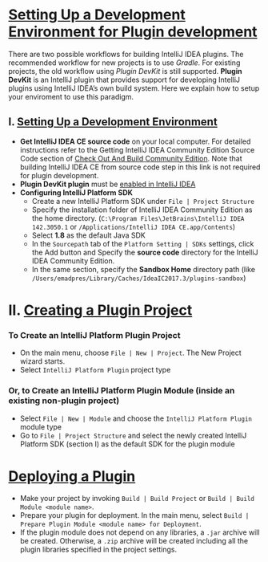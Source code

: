 # [Setting Up a Development Environment for Plugin development](http://www.jetbrains.org/intellij/sdk/docs/basics/getting_started/using_dev_kit.html)
There are two possible workflows for building IntelliJ IDEA plugins. The recommended workflow for new projects is to use *Gradle*. For existing projects, the old workflow using *Plugin DevKit* is still supported.
**Plugin DevKit** is an IntelliJ plugin that provides support for developing IntelliJ plugins using IntelliJ IDEA’s own build system. Here we explain how to setup your enviroment to use this paradigm.

## I. [Setting Up a Development Environment](http://www.jetbrains.org/intellij/sdk/docs/basics/getting_started/setting_up_environment.html)
- **Get IntelliJ IDEA CE source code** on your local computer. For detailed instructions refer to the Getting IntelliJ IDEA Community Edition Source Code section of [Check Out And Build Community Edition](https://github.com/JetBrains/intellij-community/blob/master/README.md). Note that building IntelliJ IDEA CE from source code step in this link is not required for plugin development.
- **Plugin DevKit plugin** must be [enabled in IntelliJ IDEA](https://www.jetbrains.com/help/idea/managing-plugins.html)
- **Configuring IntelliJ Platform SDK**
  - Create a new IntelliJ Platform SDK under `File | Project Structure`
  - Specify the installation folder of IntelliJ IDEA Community Edition as the home directory. (`C:\Program Files\JetBrains\IntelliJ IDEA 142.3050.1` or `/Applications/IntelliJ IDEA CE.app/Contents`)
  - Select **1.8** as the default Java SDK
  - In the `Sourcepath` tab of the `Platform Setting | SDKs` settings, click the Add button and Specify the **source code** directory for the IntelliJ IDEA Community Edition.
  - In the same section, specify the **Sandbox Home** directory path (like `/Users/emadpres/Library/Caches/IdeaIC2017.3/plugins-sandbox`)

# II. [Creating a Plugin Project](http://www.jetbrains.org/intellij/sdk/docs/basics/getting_started/creating_plugin_project.html)
### To Create an IntelliJ Platform Plugin Project
- On the main menu, choose `File | New | Project`. The New Project wizard starts.
- Select `IntelliJ Platform Plugin` project type
### Or, to Create an IntelliJ Platform Plugin Module (inside an **existing** non-plugin project)
- Select `File | New | Module` and choose the `IntelliJ Platform Plugin` module type
- Go to `File | Project Structure` and select the newly created IntelliJ Platform SDK (section I) as the default SDK for the plugin module


# [Deploying a Plugin](http://www.jetbrains.org/intellij/sdk/docs/basics/getting_started/deploying_plugin.html)
- Make your project by invoking `Build | Build Project` or `Build | Build Module <module name>`.
- Prepare your plugin for deployment. In the main menu, select `Build | Prepare Plugin Module <module name> for Deployment`.
- If the plugin module does not depend on any libraries, a `.jar` archive will be created. Otherwise, a `.zip` archive will be created including all the plugin libraries specified in the project settings.
